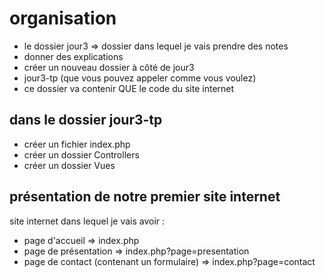 # organisation

- le dossier jour3 => dossier dans lequel je vais prendre des notes 
- donner des explications
- créer un nouveau dossier à côté de jour3 
- jour3-tp (que vous pouvez appeler comme vous voulez)
- ce dossier va contenir QUE le code du site internet 

## dans le dossier jour3-tp

- créer un fichier index.php
- créer un dossier Controllers
- créer un dossier Vues


## présentation de notre premier site internet

site internet dans lequel je vais avoir :

- page d'accueil                              =>  index.php 
- page de présentation                        =>  index.php?page=presentation
- page de contact (contenant un formulaire)   =>  index.php?page=contact